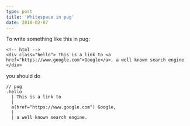 ```yaml
---
type: post
title: 'Whitespace in pug'
date: 2018-02-07
---
```


To write something like this in pug:
```
<!-- html -->
<div class="hello"> This is a link to <a href="https://www.google.com">Google</a>, a well known search engine </div>
```

you should do
```
// pug
.hello
  | This is a link to
  |
  a(href="https://www.google.com") Google,
  |
  | a well known search engine.
```

